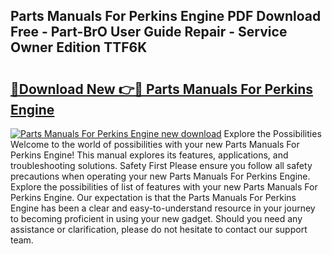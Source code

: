 ## Parts Manuals For Perkins Engine PDF Download Free - Part-BrO User Guide Repair - Service Owner Edition TTF6K

# <h2><a href="http://bc7636.oget.top/?id=Parts+Manuals+For+Perkins+Engine">🔗Download New 👉🔴 Parts Manuals For Perkins Engine</a></h2>

[![Parts Manuals For Perkins Engine new download](https://i.imgur.com/5g1atiW.png)](http://bc7636.oget.top/?id=Parts+Manuals+For+Perkins+Engine)
Explore the Possibilities Welcome to the world of possibilities with your new Parts Manuals For Perkins Engine! This manual explores its features, applications, and troubleshooting solutions. Safety First Please ensure you follow all safety precautions when operating your new Parts Manuals For Perkins Engine. Explore the possibilities of list of features with your new Parts Manuals For Perkins Engine. Our expectation is that the Parts Manuals For Perkins Engine has been a clear and easy-to-understand resource in your journey to becoming proficient in using your new gadget. Should you need any assistance or clarification, please do not hesitate to contact our support team.

